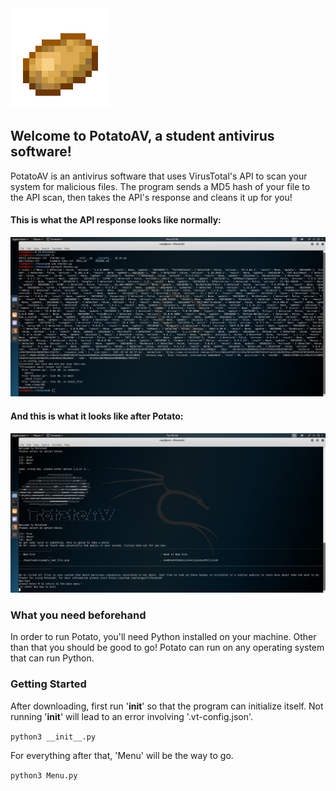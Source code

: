 <img src ="images/minecraft_potato.png" >

## Welcome to PotatoAV, a student antivirus software!
PotatoAV is an antivirus software that uses VirusTotal's API to scan your system for malicious files.
The program sends a MD5 hash of your file to the API scan, then takes the API's response and cleans it up for you!

#### This is what the API response looks like normally:

<img src ="images/how_the_magic_happens.png" >

#### And this is what it looks like after Potato:

<img src ="images/POTATOFIED.png" >

### What you need beforehand
In order to run Potato, you'll need Python installed on your machine. Other than that you should be good to go! Potato can run on any operating system that can run Python.

### Getting Started
After downloading, first run '__init__' so that the program can initialize itself. Not running '__init__' will lead to an error involving '.vt-config.json'.

`python3 __init__.py`

For everything after that, 'Menu' will be the way to go.

`python3 Menu.py`
